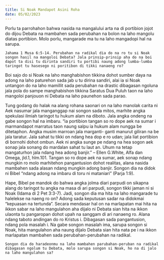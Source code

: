 ```yaml
---
title: Si Noak Mandapot Asini Roha
date: 05/02/2023
---
```


Porlu ta parrohahon bahwa nasida na mangalului arta na di portibion jojot do dijou Debata na mambahen sada perubahan na bolon na laho mangolu diatas portibion. Molo porlu, mangarade ma tu na laho mangadopi hal na sarupa.

`Jahama 1 Musa 6:5-14. Perubahan na radikal dia do na ro tu si Noak songon hasil na mangoloi Debata? Jala prinsip-prinsip aha do na boi dapot ta disi tu dirinta sandiri tu portibi naung adong lumba-lumba taringot tu hasesego ni poritibon di tikki nanaeng ro?`

Boi sajo do si Noak na laho manghabishon tikkina dohot sumber daya na adong na laho paturehon sada jab u tu dirina sandiri, alai ia si Noak untangon do na laho mamillit sada perubahan na drastic dibagasan ngoluna jala pola do sampe manghabishon tikkina Saratus Dua Puluh taon na laho mangoloi panjouon ni Debata na laho paunehon sada parao.

Tung godang do halak na alang rohana saonari on na laho manolak carita ni Aek nasumar jala manganggap nai songon sada mitos, marhite angka spekulasi ilmiah taringot tu hukum alam na diboto. Jala angka ondeng na gabe songon hal na imbaru. “ia portibion tangan so ro dope aek na sumar i marmandapot marratus taon naung salpu ia hukum alam nungga be ditetaphon. Angka musim marroan jala marganti- ganti manurut giliran na be jala taratur. Jala sahat tu tikki on ndang hea dop e ro udan; jala liat portibion di bornohi dohot ombun. Aek ni angka sunge pe ndang na hea sogon aek sonap jala sonang do mardalan sahat tu laut an. Uhum na tetap mangaturhon jala ndang hea adong banjir.” – Ellen G.White, Alfa dan Omega, jld.1, hlm.101. Tangan so ro dope aek na sumar, aek sonap ndang mungkin ro molo marhitehon pangantusion dohot realitas, alana nasida mambahen sada alasan ndang mungkin adong banjir. Songon dia na didok ni Bibel “ndang adong na imbaru di toru ni mataniari” (Parja 1:9).

Hape, Bibel pe mandok do bahwa angka jolma diari parpudi on sikapna alang do taringot tu angka na masa di ari parpudi, songon tikki jaman ni si Noak (Idama di 2 Pet 3:3-7). Jadi, songon dia ma hita na laho mangarade tu halelekse na naeng ro on? Adong sada keputusan sadar na didokmai “kepuasan na tertunda”. Secara mendasar hal on na marlapatan mai hita na ikkon sabar na laho mangulahon aha dijalo ni Debata sian hita na ikkon ulaonta tu pangaropan dohot upah na sanggam di ari nanaeng ro. Alana ndang taboto andingan do ro Kristus i. Dibagasan sada pangantusion, ndang pola masalah i. Na gabe songon masalah ima, sarupa songon si Noak, hita mangulahon aha naung dijalo Debata sian hita nata pe i na ikkon marlapatan mambahen sada perubahan-perubahan na radikal.

`Songon dia do haradeonmu na laho mambahen parubahan-peruban na radikal dibagasan ngolum tu Debata, molo sarupa songon si Noak, ho na di jalo na laho mangulahon sa?`